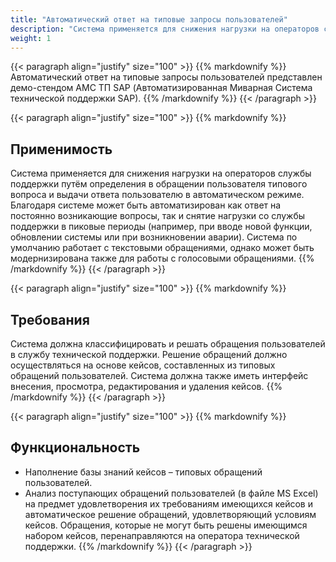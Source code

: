 ```yaml
---
title: "Автоматический ответ на типовые запросы пользователей"
description: "Система применяется для снижения нагрузки на операторов службы поддержки путём определения в обращении пользователя типового вопроса и выдачи ответа пользователю в автоматическом режиме."
weight: 1
---
```


{{< paragraph align="justify" size="100" >}}
{{% markdownify %}}
Автоматический ответ на типовые запросы пользователей представлен демо-стендом АМС ТП SAP (Автоматизированная Миварная Система технической поддержки SAP).
{{% /markdownify %}}
{{< /paragraph >}}

{{< paragraph align="justify" size="100" >}}
{{% markdownify %}}
## Применимость

Система применяется для снижения нагрузки на операторов службы поддержки путём определения в обращении пользователя типового вопроса и выдачи ответа пользователю в автоматическом режиме. Благодаря системе может быть автоматизирован как ответ на постоянно возникающие вопросы, так и снятие нагрузки со службы поддержки в пиковые периоды (например, при вводе новой функции, обновлении системы или при возникновении аварии). Система по умолчанию работает с текстовыми обращениями, однако может быть модернизирована также для работы с голосовыми обращениями.
{{% /markdownify %}}
{{< /paragraph >}}

{{< paragraph align="justify" size="100" >}}
{{% markdownify %}}
## Требования

Система должна классифицировать и решать обращения пользователей в службу технической поддержки. Решение обращений должно осуществляться на основе кейсов, составленных из типовых обращений пользователей. Система должна также иметь интерфейс внесения, просмотра, редактирования и удаления кейсов.
{{% /markdownify %}}
{{< /paragraph >}}

{{< paragraph align="justify" size="100" >}}
{{% markdownify %}}
## Функциональность

- Наполнение базы знаний кейсов – типовых обращений пользователей.
- Анализ поступающих обращений пользователей (в файле MS Excel) на предмет удовлетворения их требованиям имеющихся кейсов и автоматическое решение обращений, удовлетворяющий условиям кейсов. Обращения, которые не могут быть решены имеющимся набором кейсов, перенаправляются на оператора технической поддержки.
{{% /markdownify %}}
{{< /paragraph >}}
